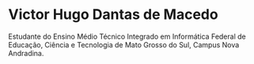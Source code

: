 # Victor Hugo Dantas de Macedo

Estudante do Ensino Médio Técnico Integrado em Informática Federal de Educação, Ciência e Tecnologia de Mato Grosso do Sul, Campus Nova Andradina.

